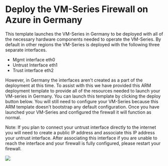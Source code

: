 # Deploy the VM-Series Firewall on Azure in Germany


This template launches the VM-Series in Germany to be deployed with all of the necessary hardware components needed to operate the VM-Series. By default in other regions the VM-Series is deployed with the following three separate interfaces. 

- Mgmt interface  eth0
- Untrust Interface eth1
- Trust interface eth2

However, in Germany the interfaces aren't created as a part of the deployment at this time. To assist with this we have provided this ARM deployment template to provide all of the resources needed to launch your VM-series in Germany. You can launch this template by clicking the deploy button below. You will still need to configure your VM-Series because this ARM template doesn't bootstrap any default configuration. Once you have launched your VM-Series and configured the firewall it will function as normal. 

Note: If you plan to connect your untrust interface directly to the internet you will need to create a public IP address and associate this IP address your untrust interface. After associating this interface if you are unable to reach the interface and your firewall is fully configured, please restart your firewall. 


[<img src="http://azuredeploy.net/deploybutton.png"/>](https://portal.microsoftazure.de/#create/Microsoft.Template/uri/https%3A%2F%2Fraw.githubusercontent.com%2Fpaloaltonetworks%2Fazure-germany%2Fmaster%2Fazuredeploy.json) 


